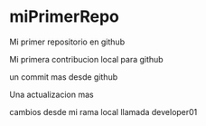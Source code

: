 # miPrimerRepo

Mi primer repositorio en github

Mi primera contribucion local para github

un commit mas desde github

Una actualizacion mas


cambios desde mi rama local llamada developer01
